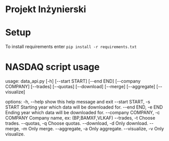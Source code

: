 # Projekt Inżynierski

# Setup

To install requirements enter `pip install -r requirements.txt `

# NASDAQ script usage

usage: data_api.py [-h] [--start START] [--end END] [--company COMPANY] [--trades] [--quotas] [--download] [--merge]
                   [--aggregate] [--visualize]

options:
  -h, --help            show this help message and exit
  --start START, -s START
                        Starting year which data will be downloaded for.
  --end END, -e END     Ending year which data will be downloaded for.
  --company COMPANY, -c COMPANY
                        Company name, ex: (BP,BAMXF,VLKAF)
  --trades, -t          Choose trades.
  --quotas, -q          Choose quotas.
  --download, -d        Only download.
  --merge, -m           Only merge.
  --aggregate, -a       Only aggregate.
  --visualize, -v       Only visualize.
